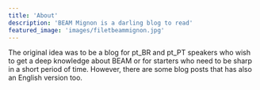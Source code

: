 ```yaml
---
title: 'About'
description: 'BEAM Mignon is a darling blog to read'
featured_image: 'images/filetbeammignon.jpg'
---
```


The original idea was to be a blog for pt_BR and pt_PT speakers who wish to get
a deep knowledge about BEAM or for starters who need to be sharp in a short
period of time. However, there are some blog posts that has also an English
version too.
